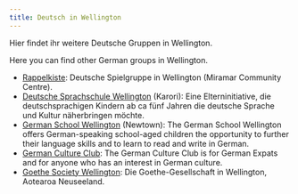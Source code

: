 ```yaml
---
title: Deutsch in Wellington
---
```


Hier findet ihr weitere Deutsche Gruppen in Wellington.

Here you can find other German groups in Wellington.

* [Rappelkiste](https://www.rappelkiste.co.nz): Deutsche Spielgruppe in Wellington (Miramar Community Centre).
* [Deutsche Sprachschule Wellington](https://www.dswellington.org) (Karori): Eine Elterninitiative, die deutschsprachigen Kindern ab ca fünf Jahren die deutsche Sprache und Kultur näherbringen möchte.
* [German School Wellington](http://www.germanschoolwellington.org.nz) (Newtown): The German School Wellington offers German-speaking school-aged children the opportunity to further their language skills and to learn to read and write in German.
* [German Culture Club](https://gcc.co.nz): The German Culture Club is for German Expats and for anyone who has an interest in German culture.
* [Goethe Society Wellington](https://www.goethesocietywellington.nz): Die Goethe-Gesellschaft in Wellington, Aotearoa Neuseeland.